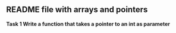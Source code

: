 ## README file with arrays and pointers

**Task 1 Write a function that takes a pointer to an int as parameter**